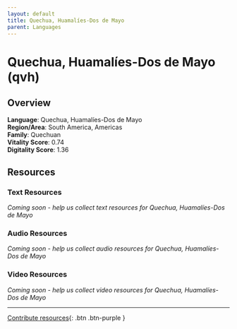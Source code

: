 ```yaml
---
layout: default
title: Quechua, Huamalíes-Dos de Mayo
parent: Languages
---
```


# Quechua, Huamalíes-Dos de Mayo (qvh)

## Overview

**Language**: Quechua, Huamalíes-Dos de Mayo  
**Region/Area**: South America, Americas  
**Family**: Quechuan  
**Vitality Score**: 0.74  
**Digitality Score**: 1.36  

## Resources

### Text Resources
*Coming soon - help us collect text resources for Quechua, Huamalíes-Dos de Mayo*

### Audio Resources
*Coming soon - help us collect audio resources for Quechua, Huamalíes-Dos de Mayo*

### Video Resources
*Coming soon - help us collect video resources for Quechua, Huamalíes-Dos de Mayo*

---

[Contribute resources](https://fairtrain.github.io/){: .btn .btn-purple }
